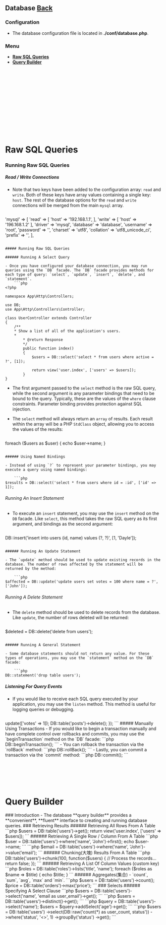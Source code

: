## Database [Back](./../laravel.md)

### Configuration

- The database configuration file is located in **./conf/database.php**.

### Menu

- <a href="#1"><strong>Raw SQL Queries</strong></a>
- <a href="#2"><strong>Query Builder</strong></a>

<br />
<br />
<br />
<br />
<br />
<br />
<br />
<br />
<br />
<br />
<br />
<br />

<h1 id="1"> Raw SQL Queries</h1>

### Running Raw SQL Queries

##### Read / Write Connections

- Note that two keys have been added to the configuration array: `read` and `write`. Both of these keys have array values containing a single key: `host`. The rest of the database options for the `read` and `write` connections will be merged from the main `mysql` array.

	```php
'mysql' => [
	'read' => [
		'host' => '192.168.1.1',
	],
	'write' => [
		'host' => '196.168.1.2'
    	],
    	'driver'    => 'mysql',
    	'database'  => 'database',
    	'username'  => 'root',
    	'password'  => '',
    	'charset'   => 'utf8',
    	'collation' => 'utf8_unicode_ci',
    	'prefix'    => '',
],
```

##### Running Raw SQL Queries

###### Running A Select Query

- Once you have configured your database connection, you may run queries using the `DB` facade. The `DB` facade provides methods for each type of query: `select`, `update`, `insert`, `delete`, and `statement`.
	```php
<?php

namespace App\Http\Controllers;

use DB;
use App\Http\Controllers\Controller;

class UserController extends Controller
{
	/**
	* Show a list of all of the application's users.
	*
     	* @return Response
     	*/
    	public function index()
    	{
        	$users = DB::select('select * from users where active = ?', [1]);

        	return view('user.index', ['users' => $users]);
    	}
}
```

- The first argument passed to the `select` method is the raw SQL query, while the second argument is any parameter bindings that need to be bound to the query. Typically, these are the values of the `where` clause constraints. Parameter binding provides protection against SQL injection.

- The `select` method will always return an `array` of results. Each result within the array will be a PHP `StdClass` object, allowing you to access the values of the results:
	```php
foreach ($users as $user) {
    echo $user->name;
}
```

###### Using Named Bindings

- Instead of using `?` to represent your parameter bindings, you may execute a query using named bindings:
	
	```php
$results = DB::select('select * from users where id = :id', ['id' => 1]);
```

###### Running An Insert Statement

- To execute an `insert` statement, you may use the `insert` method on the `DB` facade. Like `select`, this method takes the raw SQL query as its first argument, and bindings as the second argument:
	
	```php
DB::insert('insert into users (id, name) values (?, ?)', [1, 'Dayle']);
```

###### Running An Update Statement

- The `update` method should be used to update existing records in the database. The number of rows affected by the statement will be returned by the method:
	
	```php
$affected = DB::update('update users set votes = 100 where name = ?', ['John']);
```

###### Running A Delete Statement

- The `delete` method should be used to delete records from the database. Like `update`, the number of rows deleted will be returned:
	
	```php
$deleted = DB::delete('delete from users');
```

###### Running A General Statement

- Some database statements should not return any value. For these types of operations, you may use the `statement` method on the `DB` facade:
	
	```php
DB::statement('drop table users');
```

##### Listening For Query Events

- If you would like to receive each SQL query executed by your application, you may use the `listen` method. This method is useful for logging queries or debugging.

	```php
<?php

namespace App\Providers;

use DB;
use Illuminate\Support\ServiceProvider;

class AppServiceProvider extends ServiceProvider
{
	/**
     	* Bootstrap any application services.
     	*
     	* @return void
     	*/
    	public function boot()
    	{
        	DB::listen(function($sql, $bindings, $time) {
            	//
        	});
    	}

    	/**
     	* Register the service provider.
     	*
     	* @return void
     	*/
    	public function register()
    	{
        	//
    	}
}
```

### Database Transactions

- To run a set of operations within a database transaction, you may use the `transaction` method on the `DB` facade. If an exception is thrown within the transaction `Closure`, the transaction will automatically be rolled back. If the `Closure` executes successfully, the transaction will automatically be committed. You don't need to worry about manually rolling back or committing while using the `transaction` method:

	```php
DB::transaction(function () {
	DB::table('users')->update(['votes' => 1]);

	DB::table('posts')->delete();
});
```

##### Manually Using Transactions

- If you would like to begin a transaction manually and have complete control over rollbacks and commits, you may use the `beginTransaction` method on the `DB` facade:

	```php
DB::beginTransaction();
```

- You can rollback the transaction via the `rollBack` method:

	```php
DB::rollBack();
```

- Lastly, you can commit a transaction via the `commit` method:

	```php
DB::commit();
```

<br />
<br />
<br />
<br />
<br />
<br />

<h1 id="2"> Query Builder</h1>

### Introduction

- The database **query builder** provides a **convenient**, **fluent** interface to creating and running database queries.

### Retrieving Results

###### Retrieving All Rows From A Table

```php
$users = DB::table('users')->get();

return view('user.index', ['users' => $users]);
```

###### Retrieving A Single Row / Column From A Table

```php
$user = DB::table('users')->where('name', 'John')->first();

echo $user->name;
```

```php
$email = DB::table('users')->where('name', 'John')->value('email');
```

###### Chunking(大塊) Results From A Table

```php
DB::table('users')->chunk(100, function($users) {
	// Process the records...

	return false;
});
```

###### Retrieving A List Of Column Values (custom key)

```php
$roles = DB::table('roles')->lists('title', 'name');

foreach ($roles as $name => $title) {
	echo $title;
}
```

###### Aggregates(集合)

- `count`, `sum`, `avg`, `max` and `min`.

```php
$users = DB::table('users')->count();

$price = DB::table('orders')->max('price');
```

### Selects

###### Specifying A Select Clause

```php
$users = DB::table('users')->select('name', 'email as user_email')->get();
```

```php
$users = DB::table('users')->distinct()->get();
```

```php
$query = DB::table('users')->select('name');

$users = $query->addSelect('age')->get();
```

```php
$users = DB::table('users')
                     ->select(DB::raw('count(*) as user_count, status'))
                     ->where('status', '<>', 1)
                     ->groupBy('status')
                     ->get();
```
